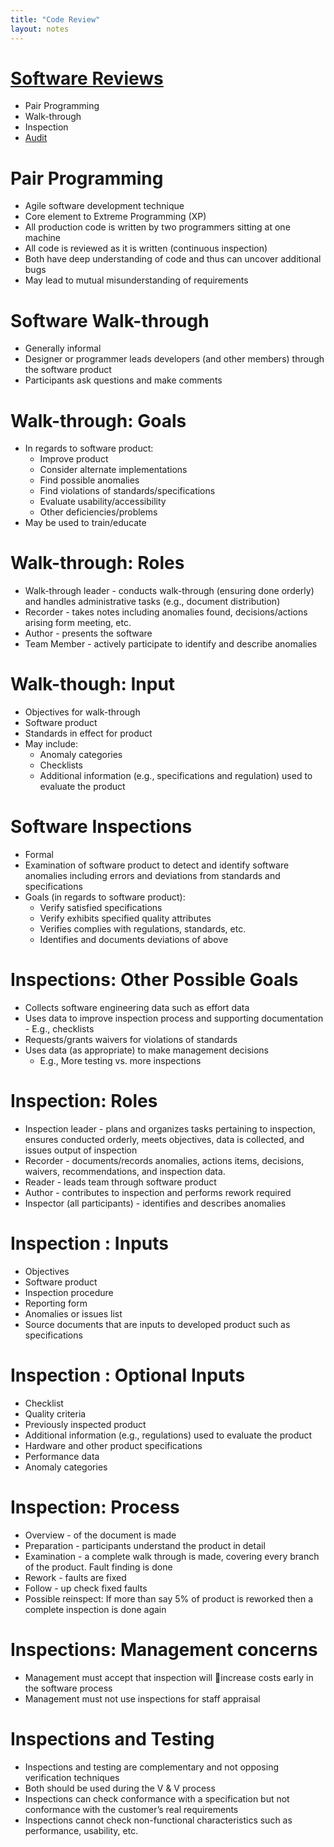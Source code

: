 ```yaml
---
title: "Code Review"
layout: notes
---
```


[Software Reviews]: http://ieeexplore.ieee.org/document/4601584/
[Audit]: https://en.wikipedia.org/wiki/Software_audit_review

# [Software Reviews]
* Pair Programming
* Walk-through
* Inspection
* [Audit]

# Pair Programming
* Agile software development technique
* Core element to Extreme Programming (XP)
* All production code is written by two programmers sitting at one machine
* All code is reviewed as it is written (continuous inspection)
* Both have deep understanding of code and thus can uncover additional bugs
* May lead to mutual misunderstanding of requirements

# Software Walk-through
* Generally informal
* Designer or programmer leads developers (and other members) through the software product
* Participants ask questions and make comments

# Walk-through: Goals
* In regards to software product:
	* Improve product
	* Consider alternate implementations
	* Find possible anomalies
	* Find violations of standards/specifications
	* Evaluate usability/accessibility
	* Other deficiencies/problems
* May be used to train/educate

# Walk-through: Roles
* Walk-through leader - conducts walk-through (ensuring done orderly) and handles administrative tasks (e.g., document distribution)
* Recorder - takes notes including anomalies found, decisions/actions arising form meeting, etc.
* Author - presents the software
* Team Member - actively participate to identify and describe anomalies

# Walk-though: Input
* Objectives for walk-through
* Software product
* Standards in effect for product
* May include:
	* Anomaly categories
	* Checklists 
	* Additional information (e.g., specifications and regulation) used to evaluate the product

# Software Inspections
* Formal
* Examination of software product to detect and identify software anomalies including errors and deviations from standards and specifications
* Goals (in regards to software product):
	* Verify satisfied specifications
	* Verify exhibits specified quality attributes
	* Verifies complies with regulations, standards, etc.
	* Identifies and documents deviations of above

# Inspections: Other Possible Goals
* Collects software engineering data such as effort data 
* Uses data to improve inspection process and supporting documentation 	- E.g., checklists
* Requests/grants waivers for violations of standards
* Uses data (as appropriate) to make management decisions
	* E.g., More testing vs. more inspections

# Inspection: Roles
* Inspection leader - plans and organizes tasks pertaining to inspection, ensures conducted orderly, meets objectives, data is collected, and issues output of inspection
* Recorder - documents/records anomalies, actions items, decisions, waivers, recommendations, and inspection data.
* Reader - leads team through software product
* Author - contributes to inspection and performs rework required
* Inspector (all participants) - identifies and describes anomalies

# Inspection : Inputs
* Objectives
* Software product
* Inspection procedure
* Reporting form
* Anomalies or issues list
* Source documents that are inputs to developed product such as specifications

# Inspection : Optional Inputs
* Checklist
* Quality criteria
* Previously inspected product
* Additional information (e.g., regulations) used to evaluate the product
* Hardware and other product specifications
* Performance data
* Anomaly categories

# Inspection: Process
* Overview - of the document is made
* Preparation - participants understand the product in detail
* Examination - a complete walk through is made, covering every branch of the product.  Fault finding is done
* Rework - faults are fixed
* Follow - up check fixed faults
* Possible reinspect: If more than say 5% of product is reworked then a complete inspection is done again

# Inspections: Management concerns
* Management must accept that inspection will increase costs early in the software process
* Management must not use inspections for staff appraisal

# Inspections and Testing
* Inspections and testing are complementary and not opposing verification techniques
* Both should be used during the V & V process
* Inspections can check conformance with a specification but not conformance with the customer’s real requirements
* Inspections cannot check non-functional characteristics such as performance, usability, etc.
